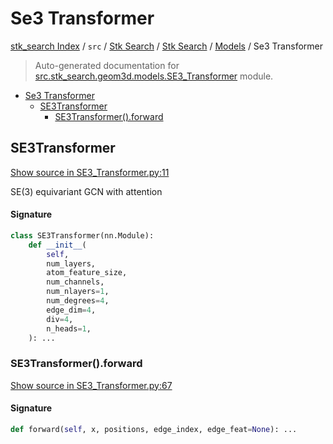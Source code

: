 # Se3 Transformer

[stk_search Index](../../../../README.md#stk_search-index) / `src` / [Stk Search](../../index.md#stk-search) / [Stk Search](../../index.md#stk-search) / [Models](./index.md#models) / Se3 Transformer

> Auto-generated documentation for [src.stk_search.geom3d.models.SE3_Transformer](https://github.com/mohammedazzouzi15/STK_search/blob/main/src/stk_search/geom3d/models/SE3_Transformer.py) module.

- [Se3 Transformer](#se3-transformer)
  - [SE3Transformer](#se3transformer)
    - [SE3Transformer().forward](#se3transformer()forward)

## SE3Transformer

[Show source in SE3_Transformer.py:11](https://github.com/mohammedazzouzi15/STK_search/blob/main/src/stk_search/geom3d/models/SE3_Transformer.py#L11)

SE(3) equivariant GCN with attention

#### Signature

```python
class SE3Transformer(nn.Module):
    def __init__(
        self,
        num_layers,
        atom_feature_size,
        num_channels,
        num_nlayers=1,
        num_degrees=4,
        edge_dim=4,
        div=4,
        n_heads=1,
    ): ...
```

### SE3Transformer().forward

[Show source in SE3_Transformer.py:67](https://github.com/mohammedazzouzi15/STK_search/blob/main/src/stk_search/geom3d/models/SE3_Transformer.py#L67)

#### Signature

```python
def forward(self, x, positions, edge_index, edge_feat=None): ...
```